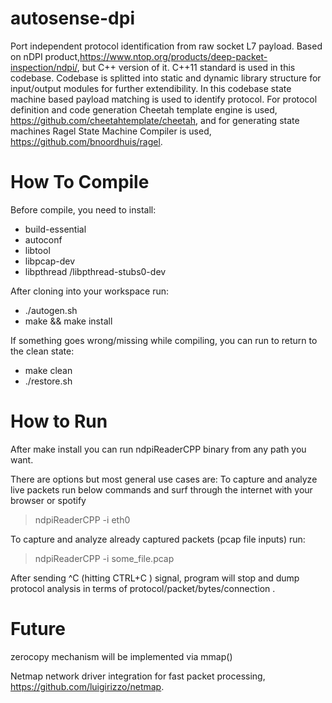# autosense-dpi
Port independent protocol identification from raw socket L7 payload. Based on nDPI product,https://www.ntop.org/products/deep-packet-inspection/ndpi/, but C++ version of it. C++11 standard is used in this codebase. Codebase is splitted into static and dynamic library structure for input/output modules for further extendibility. In this codebase state machine based payload matching is used to identify protocol. For protocol definition and code generation Cheetah template engine is used, https://github.com/cheetahtemplate/cheetah, and for generating state machines Ragel State Machine Compiler is used, https://github.com/bnoordhuis/ragel. 

# How To Compile
Before compile, you need to install:
- build-essential
- autoconf
- libtool
- libpcap-dev
- libpthread /libpthread-stubs0-dev

After cloning into your workspace run:
- ./autogen.sh
- make && make install

If something goes wrong/missing while compiling, you can run to return to the clean state:
- make clean
- ./restore.sh

# How to Run
After make install you can run ndpiReaderCPP binary from any path you want.

There are options but most general use cases are:
To capture and analyze live packets run below commands and surf through the internet with your browser or spotify
> ndpiReaderCPP -i eth0 

To capture and analyze already captured packets (pcap file inputs) run:
> ndpiReaderCPP -i some_file.pcap

After sending ^C (hitting CTRL+C ) signal, program will stop and dump protocol analysis in terms of protocol/packet/bytes/connection .


# Future
zerocopy mechanism will be implemented via mmap()

Netmap network driver integration for fast packet processing, https://github.com/luigirizzo/netmap. 





